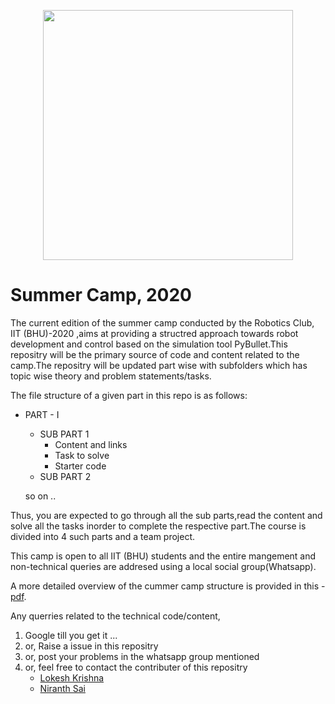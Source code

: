 <p align="center">
   <img  width="400" height="400" src="https://scontent.fmaa1-2.fna.fbcdn.net/v/t1.0-9/14045716_1588889014739471_6053448306584221828_n.jpg?_nc_cat=108&_nc_sid=85a577&_nc_ohc=di3U3GUo8egAX8l7PYd&_nc_ht=scontent.fmaa1-2.fna&oh=af10b64b1dfe3df798fe4e307402a3ae&oe=5ECF6C83">
</p>



# Summer Camp, 2020

   The current edition of the summer camp conducted by the Robotics Club, IIT (BHU)-2020 ,aims at providing a structred approach towards robot development and control based on the simulation tool PyBullet.This repositry will be the primary source of code and content related to the camp.The repositry will be updated part wise with subfolders which has topic wise theory and problem statements/tasks.
   
   The file structure of a given part in this repo is as follows:
 
  * PART - I 
      * SUB PART 1
         * Content and links
         * Task to solve
         * Starter code
      * SUB PART 2
      
      so on ..

Thus, you are expected to go through all the sub parts,read the content and solve all the tasks inorder to complete the respective part.The course is divided into 4 such parts and a team project.
   
This camp is open to all IIT (BHU) students and the entire mangement and non-technical queries are addresed using a local social group(Whatsapp).

A more detailed overview of the cummer camp structure is provided in this - [pdf](https://github.com/NiranthS/Pybullet-Camp-Part1/blob/master/Camp_Overview.pdf).

Any querries related to the technical code/content,
1. Google till you get it ...
2. or, Raise a issue in this repositry
3. or, post your problems in the whatsapp group mentioned
4. or, feel free to contact the contributer of this repositry
   * [Lokesh Krishna](https://github.com/lok-i)
   * [Niranth Sai](https://github.com/NiranthS)


